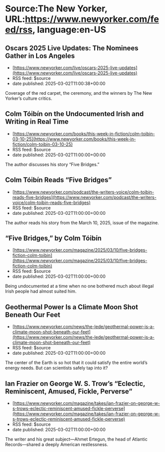 # Source:The New Yorker, URL:https://www.newyorker.com/feed/rss, language:en-US

## Oscars 2025 Live Updates: The Nominees Gather in Los Angeles
 - [https://www.newyorker.com/live/oscars-2025-live-updates](https://www.newyorker.com/live/oscars-2025-live-updates)
 - RSS feed: $source
 - date published: 2025-03-02T11:00:38+00:00

Coverage of the red carpet, the ceremony, and the winners by The New Yorker’s culture critics.

## Colm Tóibín on the Undocumented Irish and Writing in Real Time
 - [https://www.newyorker.com/books/this-week-in-fiction/colm-toibin-03-10-25](https://www.newyorker.com/books/this-week-in-fiction/colm-toibin-03-10-25)
 - RSS feed: $source
 - date published: 2025-03-02T11:00:00+00:00

The author discusses his story “Five Bridges.”

## Colm Tóibín Reads “Five Bridges”
 - [https://www.newyorker.com/podcast/the-writers-voice/colm-toibin-reads-five-bridges](https://www.newyorker.com/podcast/the-writers-voice/colm-toibin-reads-five-bridges)
 - RSS feed: $source
 - date published: 2025-03-02T11:00:00+00:00

The author reads his story from the March 10, 2025, issue of the magazine.

## “Five Bridges,” by Colm Tóibín
 - [https://www.newyorker.com/magazine/2025/03/10/five-bridges-fiction-colm-toibin](https://www.newyorker.com/magazine/2025/03/10/five-bridges-fiction-colm-toibin)
 - RSS feed: $source
 - date published: 2025-03-02T11:00:00+00:00

Being undocumented at a time when no one bothered much about illegal Irish people had almost suited him.

## Geothermal Power Is a Climate Moon Shot Beneath Our Feet
 - [https://www.newyorker.com/news/the-lede/geothermal-power-is-a-climate-moon-shot-beneath-our-feet](https://www.newyorker.com/news/the-lede/geothermal-power-is-a-climate-moon-shot-beneath-our-feet)
 - RSS feed: $source
 - date published: 2025-03-02T11:00:00+00:00

The center of the Earth is so hot that it could satisfy the entire world’s energy needs. But can scientists safely tap into it?

## Ian Frazier on George W. S. Trow’s “Eclectic, Reminiscent, Amused, Fickle, Perverse”
 - [https://www.newyorker.com/magazine/takes/ian-frazier-on-george-w-s-trows-eclectic-reminiscent-amused-fickle-perverse](https://www.newyorker.com/magazine/takes/ian-frazier-on-george-w-s-trows-eclectic-reminiscent-amused-fickle-perverse)
 - RSS feed: $source
 - date published: 2025-03-02T11:00:00+00:00

The writer and his great subject—Ahmet Ertegun, the head of Atlantic Records—shared a deeply American restlessness.

